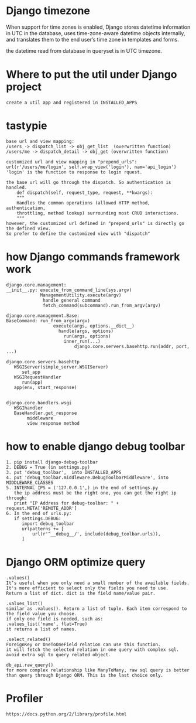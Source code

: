 # Django timezone
   When support for time zones is enabled, Django stores datetime information in UTC in the database, 
   uses time-zone-aware datetime objects internally,
   and translates them to the end user’s time zone in templates and forms.
   
   the datetime read from database in queryset is in UTC timezone.
   
# Where to put the util under Django project
    create a util app and registered in INSTALLED_APPS

# tastypie
    base url and view mapping:
    /users -> dispatch_list -> obj_get_list  (overwritten function)
    /users/me -> dispatch_detail -> obj_get (overwritten function)
    
    customized url and view mapping in "prepend_urls":
    url(r'/users/me/login', self.wrap_view('login'), nam='api_login')
    'login' is the function to response to login rquest.
    
    the base url will go through the dispatch. So authentication is handled.
        def dispatch(self, request_type, request, **kwargs):
        """
        Handles the common operations (allowed HTTP method, authentication,
        throttling, method lookup) surrounding most CRUD interactions.
        """
    however, the customized url defined in "prepend_urls" is directly go the defined view.
    So prefer to define the customized view with "dispatch"


# how Django commands framework work

    django.core.management: 
    __init__.py: execute_from_command_line(sys.argv)
                 ManagementUtility.execute(argv)
                  handle general command
                  fetch_command(subcommand).run_from_argv(argv)
    
    django.core.management.Base:              
    BaseCommand: run_from_argv(argv)
                      execute(args, options.__dict__)
                        handle(args, options)
                          run(args, options)
                          inner_run(...)
                              django.core.servers.basehttp.run(addr, port, ...)
                              
    django.core.servers.basehttp
       WSGIServer(simple_server.WSGIServer)
          set_app
       WSGIRequestHandler
          run(app)
       app(env, start_response)
       
       
    django.core.handlers.wsgi
       WSGIhandler
       BaseHandler.get_response
            middleware
            view response method
       
# how to enable django debug toolbar

    1. pip install django-debug-toolbar
    2. DEBUG = True (in settings.py)
    3. put 'debug_toolbar',  into INSTALLED_APPS
    4. put 'debug_toolbar.middleware.DebugToolbarMiddleware', into MIDDLEWARE_CLASSES
    5. INTERNAL_IPS = ('127.0.0.1',) in the end of settings.py
       the ip address must be the right one, you can get the right ip through: 
       print "IP Address for debug-toolbar: " + request.META['REMOTE_ADDR']
    6. In the end of urls.py:
       if settings.DEBUG:
          import debug_toolbar
          urlpatterns += [
              url(r'^__debug__/', include(debug_toolbar.urls)),
          ]
                          
                        
# Django ORM optimize query

    .values()
    It’s useful when you only need a small number of the available fields. It's more efficient to select only the fields you need to use.
    Return a list of dict. dict is the field name/value pair.
   
    .values_list()
    similar as .values(). Return a list of tuple. Each item correspond to the field value you choose.
    if only one field is needed, such as:
    .values_list('name', flat=True)
    it returns a list of names. 
   
    .select_related()
    ForeignKey or OneToOneField relation can use this function.
    it will fetch the selected relation in one query with complex sql. avoid extra sql to query related object.
   
    db_api.raw_query()
    for more complex relationship like ManyToMany, raw sql query is better than query through Django ORM. This is the last choice only.
   
   
# Profiler
    https://docs.python.org/2/library/profile.html
